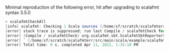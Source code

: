 Minimal reproduction of the following error, hit after upgrading to scalafmt
syntax 3.5.0

```scala
> scalafmtCheckAll
[info] scalafmt: Checking 1 Scala sources (/home/sf/scratch/scalafmterr)...
[error] stack trace is suppressed; run last Compile / scalafmtCheck for the full output
[error] (Compile / scalafmtCheck) org.scalafmt.sbt.ScalafmtSbtReporter$ScalafmtSbtError: scalafmt: Missing token index [63:64]: `
[error] ` [/home/sf/scratch/scalafmterr/src/main/scala/example/scalafmterr.scala]
[error] Total time: 0 s, completed Apr 11, 2022, 1:35:10 PM
```

